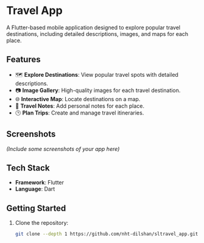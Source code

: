 # Travel App

A Flutter-based mobile application designed to explore popular travel destinations, including detailed descriptions, images, and maps for each place.

## Features
- 🗺️ **Explore Destinations**: View popular travel spots with detailed descriptions.
- 📷 **Image Gallery**: High-quality images for each travel destination.
- 🌐 **Interactive Map**: Locate destinations on a map.
- 📝 **Travel Notes**: Add personal notes for each place.
- 🕒 **Plan Trips**: Create and manage travel itineraries.

## Screenshots
*(Include some screenshots of your app here)*

## Tech Stack
- **Framework**: Flutter
- **Language**: Dart


## Getting Started
1. Clone the repository:
   ```bash
   git clone --depth 1 https://github.com/nht-dilshan/sltravel_app.git
